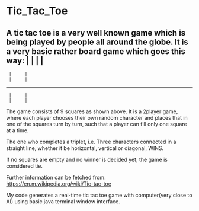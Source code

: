 # Tic_Tac_Toe

A tic tac toe is a very well known game which is being played by people all around the globe.
It is a very basic rather board game which goes this way:
     |     |
     |     |
-----------------
     |     |
     |     |
-----------------
     |     |
     |     |

The game consists of 9 squares as shown above.
It is a 2player game, where each player chooses their own random character
and places that in one of the squares turn by turn, such that
a player can fill only one square at a time.

The one who completes a triplet, i.e. Three characters connected in a straight line,
whether it be horizontal, vertical or diagonal, WINS.

If no squares are empty and no winner is decided yet, the game is considered tie.

Further information can be fetched from: https://en.m.wikipedia.org/wiki/Tic-tac-toe

My code generates a real-time tic tac toe game with computer(very close to AI) using basic java terminal window interface.
